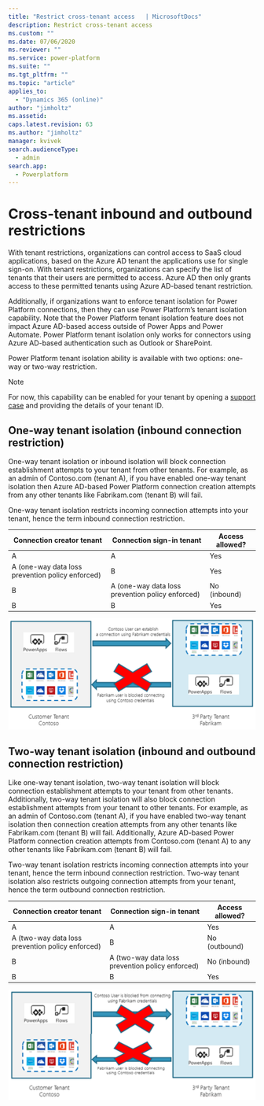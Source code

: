 ```yaml
---
title: "Restrict cross-tenant access   | MicrosoftDocs"
description: Restrict cross-tenant access  
ms.custom: ""
ms.date: 07/06/2020
ms.reviewer: ""
ms.service: power-platform
ms.suite: ""
ms.tgt_pltfrm: ""
ms.topic: "article"
applies_to: 
  - "Dynamics 365 (online)"
author: "jimholtz"
ms.assetid: 
caps.latest.revision: 63
ms.author: "jimholtz"
manager: kvivek
search.audienceType: 
  - admin
search.app: 
  - Powerplatform
---
```

# Cross-tenant inbound and outbound restrictions

With tenant restrictions, organizations can control access to SaaS cloud applications, based on the Azure AD tenant the applications use for single sign-on. With tenant restrictions, organizations can specify the list of tenants that their users are permitted to access. Azure AD then only grants access to these permitted tenants using Azure AD-based tenant restriction. 

Additionally, if organizations want to enforce tenant isolation for Power Platform connections, then they can use Power Platform’s tenant isolation capability. Note that the Power Platform tenant isolation feature does not impact Azure AD-based access outside of Power Apps and Power Automate. Power Platform tenant isolation only works for connectors using Azure AD-based authentication such as Outlook or SharePoint.  

Power Platform tenant isolation ability is available with two options: one-way or two-way restriction.  

> [!NOTE]
> For now, this capability can be enabled for your tenant by opening a [support case](get-help-support.md) and providing the details of your tenant ID.  

## One-way tenant isolation (inbound connection restriction) 

One-way tenant isolation or inbound isolation will block connection establishment attempts to your tenant from other tenants. For example, as an admin of Contoso.com (tenant A), if you have enabled one-way tenant isolation then Azure AD-based Power Platform connection creation attempts from any other tenants like Fabrikam.com (tenant B) will fail.  

One-way tenant isolation restricts incoming connection attempts into your tenant, hence the term inbound connection restriction.  

|Connection creator tenant   |Connection sign-in tenant   |Access allowed?   |
|---------|---------|---------|
|A     | A        | Yes         |
|A (one-way data loss prevention policy enforced)     | B        | Yes         |
|B     | A (one-way data loss prevention policy enforced)         | No (inbound)        |
|B     | B        | Yes        |

![Restrict inbound cross-tenant access](media/restrict-inbound-cross-tenant.png "Restrict inbound cross-tenant access")

## Two-way tenant isolation (inbound and outbound connection restriction) 

Like one-way tenant isolation, two-way tenant isolation will block connection establishment attempts to your tenant from other tenants. Additionally, two-way tenant isolation will also block connection establishment attempts from your tenant to other tenants. For example, as an admin of Contoso.com (tenant A), if you have enabled two-way tenant isolation then connection creation attempts from any other tenants like Fabrikam.com (tenant B) will fail. Additionally, Azure AD-based Power Platform connection creation attempts from Contoso.com (tenant A) to any other tenants like Fabrikam.com (tenant B) will fail.  

Two-way tenant isolation restricts incoming connection attempts into your tenant, hence the term inbound connection restriction. Two-way tenant isolation also restricts outgoing connection attempts from your tenant, hence the term outbound connection restriction. 

|Connection creator tenant   |Connection sign-in tenant   |Access allowed?   |
|---------|---------|---------|
|A     | A        | Yes         |
|A (two-way data loss prevention policy enforced)     | B        | No (outbound)         |
|B     | A (two-way data loss prevention policy enforced)         | No (inbound)        |
|B     | B        | Yes        |

![Restrict outbound and inbound cross-tenant access](media/restrict-outbound-inbound-cross-tenant.png "Restrict outbound and inbound cross-tenant access")